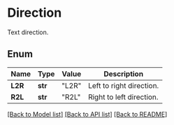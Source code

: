 ﻿# Direction
Text direction.

## Enum
Name | Type | Value | Description
------------ | ------------- | ------------- | -------------
**L2R** | **str** | "L2R" | Left to right direction.
**R2L** | **str** | "R2L" | Right to left direction.


[[Back to Model list]](../README.md#documentation-for-models) [[Back to API list]](../README.md#documentation-for-api-endpoints) [[Back to README]](../README.md)


